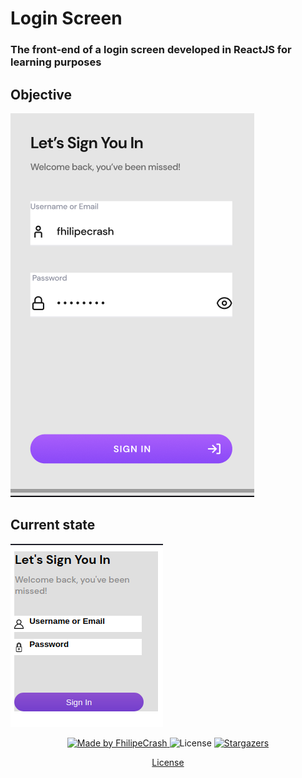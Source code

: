 # Login Screen

### The front-end of a login screen developed in ReactJS for learning purposes

## Objective
![objective](/artworks/objective.png)

## Current state
![current](/artworks/current.png)

<p align="center">
  <a href="https://github.com/FhilipeCrash">
    <img alt="Made by FhilipeCrash" src="https://img.shields.io/badge/made%20by-FhilipeCrash-%2304D361">
  </a>

  <img alt="License" src="https://img.shields.io/badge/license-MIT-%2304D361">

  <a href="https://github.com/FhilipeCrash/loginScreen">
    <img alt="Stargazers" src="https://img.shields.io/github/stars/FhilipeCrash/loginScreen?style=social">
  </a>
</p>

<p align="center">
  <a href="https://github.com/FhilipeCrash/loginScreen/blob/master/LICENSE" target="_blank">License</a>
</p>
